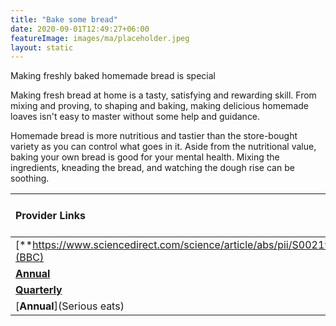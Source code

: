 ```yaml
---
title: "Bake some bread"
date: 2020-09-01T12:49:27+06:00
featureImage: images/ma/placeholder.jpeg
layout: static
---
```


Making freshly baked homemade bread is special

Making fresh bread at home is a tasty, satisfying and rewarding skill. From mixing and proving, to shaping and baking, making delicious homemade loaves isn't easy to master without some help and guidance.

Homemade bread is more nutritious and tastier than the store-bought variety as you can control what goes in it. Aside from the nutritional value, baking your own bread is good for your mental health. Mixing the ingredients, kneading the bread, and watching the dough rise can be soothing.

| Provider Links      | Free or Paid  |  
| :-----------          | :--------------:      |  
| [**https://www.sciencedirect.com/science/article/abs/pii/S0021915021013186**](BBC) | online | 
| [**Annual**](Udemy) | Online | 
| [**Quarterly**](BBC) | Online | 
| [**Annual**](Serious eats) | Online | 
  

<br/><br/>






